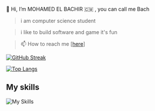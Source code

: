 👋 Hi, I’m MOHAMED EL BACHIR
🇨🇲 , you can call me Bach
> i am computer science student

> i like to build software and game it's fun

> 📫 How to reach me [<a href="mailto:bachdev237@gmail.com">here</a>]

<!---[![Daniel's github stats](https://github-stats-me.vercel.app/api?username=mohamedelbachir&show_icons=true&theme=radical)](https://github.com/mohamedelbachir/github-readme-stats)--->
[![GitHub Streak](https://streak-stats.demolab.com?user=mohamedelbachir&theme=dark)](https://github.com/mohamedelbachir/scheduler)

[![Top Langs](https://github-readme-stats.vercel.app/api/top-langs/?username=mohamedelbachir&layout=compact&theme=github_dark)](https://github.com/mohamedelbachir/github-readme-stats)
## My skills
![My Skills](https://skillicons.dev/icons?i=cpp,c,js,ts,git,cmake,vite,materialui,markdown,firebase,tailwind,github,react,html,css,jquery,py,vercel,sass,vscode,styledcomponents,nodejs&perline=9)
<!---
mohamedelbachir/mohamedelbachir is a ✨ special ✨ repository because its `README.md` (this file) appears on your GitHub profile.
You can click the Preview link to take a look at your changes.
--->
